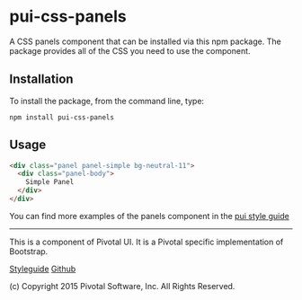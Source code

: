 # pui-css-panels

A CSS panels component that can be installed via this npm package. The package provides all of the
CSS you need to use the component.



## Installation

To install the package, from the command line, type:

```
npm install pui-css-panels
```

## Usage

```html
<div class="panel panel-simple bg-neutral-11">
  <div class="panel-body">
    Simple Panel
  </div>
</div>
```


You can find more examples of the panels component in the [pui style guide](http://styleguide.pivotal.io/objects.html#panel)

*****************************************

This is a component of Pivotal UI. It is a Pivotal specific implementation of Bootstrap.

[Styleguide](http://styleguide.pivotal.io)
[Github](https://github.com/pivotal-cf/pivotal-ui)

(c) Copyright 2015 Pivotal Software, Inc. All Rights Reserved.